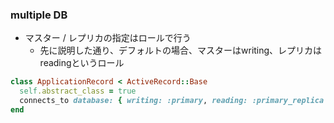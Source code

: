 ### multiple DB

* マスター / レプリカの指定はロールで行う
  * 先に説明した通り、デフォルトの場合、マスターはwriting、レプリカはreadingというロール

```ruby
class ApplicationRecord < ActiveRecord::Base
  self.abstract_class = true
  connects_to database: { writing: :primary, reading: :primary_replica }
end
```
